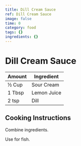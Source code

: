 ```yaml
---
title: Dill Cream Sauce
ref: Dill Cream Sauce
image: false
time: 0
category: food
tags: {}
ingredients: {}
---
```

# Dill Cream Sauce  
  
|Amount|Ingredient|  
|----|----|  
½ Cup | Sour Cream  
1 Tbsp | Lemon Juice  
2 tsp | Dill  
  
## Cooking Instructions  
Combine ingredients.  
  
Use for fish.  
  